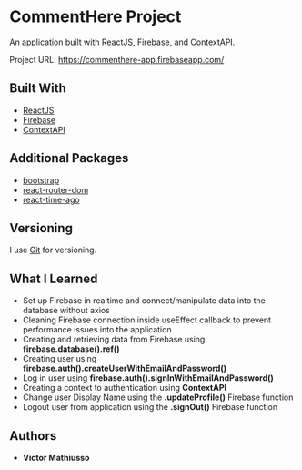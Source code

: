 # CommentHere Project

An application built with ReactJS, Firebase, and ContextAPI.

Project URL: <https://commenthere-app.firebaseapp.com/>

## Built With

- [ReactJS](https://reactjs.org/)
- [Firebase](https://firebase.google.com/)
- [ContextAPI](https://reactjs.org/docs/context.html)

## Additional Packages

- [bootstrap](https://getbootstrap.com/)
- [react-router-dom](https://github.com/ReactTraining/react-router#readme)
- [react-time-ago](https://github.com/catamphetamine/react-time-ago#readme)

## Versioning

I use [Git](https://git-scm.com/) for versioning.

## What I Learned

- Set up Firebase in realtime and connect/manipulate data into the database without axios
- Cleaning Firebase connection inside useEffect callback to prevent performance issues into the application
- Creating and retrieving data from Firebase using **firebase.database().ref()**
- Creating user using **firebase.auth().createUserWithEmailAndPassword()**
- Log in user using **firebase.auth().signInWithEmailAndPassword()**
- Creating a context to authentication using **ContextAPI**
- Change user Display Name using the **.updateProfile()** Firebase function
- Logout user from application using the **.signOut()** Firebase function

## Authors

- **Victor Mathiusso**
